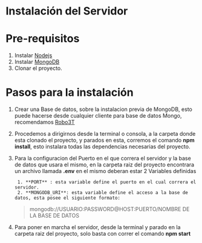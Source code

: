 # Instalación del Servidor

# Pre-requisitos
1. Instalar [Nodejs](https://nodejs.org/es/)
2.  Instalar [MongoDB](https://www.mongodb.com/download-center/community)
3.  Clonar el proyecto.

# Pasos para la instalación
1. Crear una Base de datos, sobre la instalacion previa de MongoDB, esto puede hacerse desde cualquier cliente para base de datos Mongo, recomendamos [Robo3T](https://robomongo.org/)
2. Procedemos a dirigirnos desde la terminal o consola, a la carpeta donde esta clonado el proyecto, y parados en esta, corremos el comando **npm install**, esto instalara todas las dependencias necesarias del proyecto.
3. Para la configuracion del Puerto en el que correra el servidor y la base de datos que usara el mismo, en la carpeta raiz del proyecto encontrara un archivo llamada **.env** en el mismo deberan estar 2 Variables definidas 
		
		1. **PORT** : esta variable define el puerto en el cual correra el servidor.
		2. **MONGODB_URI**: esta variable define el acceso a la base de datos, esta posee el siguiente formato:
	> mongodb://USUARIO:PASSWORD@HOST:PUERTO/NOMBRE DE LA BASE DE DATOS

4. Para poner en marcha el servidor, desde la terminal y parado en la carpeta raiz del proyecto, solo basta con correr el comando **npm start** 
